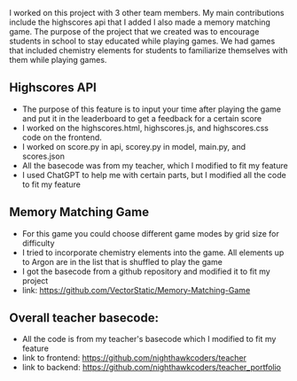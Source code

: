 I worked on this project with 3 other team members. My main contributions include the highscores api that I added
I also made a memory matching game. The purpose of the project that we created was to encourage students in school to stay educated while playing games. We had games that included chemistry elements for students to familiarize themselves with them while playing games. 

## Highscores API
- The purpose of this feature is to input your time after playing the game and put it in the leaderboard to get a feedback for a certain score
- I worked on the highscores.html, highscores.js, and highscores.css code on the frontend. 
- I worked on score.py in api, scorey.py in model, main.py, and scores.json
- All the basecode was from my teacher, which I modified to fit my feature
- I used ChatGPT to help me with certain parts, but I modified all the code to fit my feature

## Memory Matching Game
- For this game you could choose different game modes by grid size for difficulty
- I tried to incorporate chemistry elements into the game. All elements up to Argon are in the list that is shuffled to play the game
- I got the basecode from a github repository and modified it to fit my project
- link: https://github.com/VectorStatic/Memory-Matching-Game

## Overall teacher basecode:
- All the code is from my teacher's basecode which I modified to fit my feature
- link to frontend: https://github.com/nighthawkcoders/teacher
- link to backend: https://github.com/nighthawkcoders/teacher_portfolio